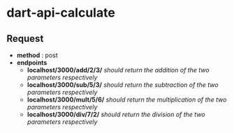 # dart-api-calculate

## Request

* **method** : post
* **endpoints**
    * **localhost/3000/add/2/3/** *should return the addition of the two parameters respectively*
    * **localhost/3000/sub/5/3/** *should return the subtraction of the two parameters respectively*
    * **localhost/3000/mult/5/6/** *should return the multiplication of the two parameters respectively*
    * **localhost/3000/div/7/2/** *should return the division of the two parameters respectively*
